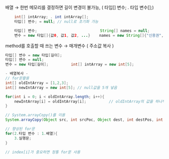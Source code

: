 배열 → 한번 메모리를 결정하면 길이 변경이 불가능, ( 타입[] 변수; . 타입 변수[];)

```java
	int[] intArray; . int intArray[];
	타입[] 변수; = null; // null로 초기화 가능

	타입[] 변수;                            String[] names = null;
	변수 = new 타입[]{값0, 값1, 값2, ...}    names = new String[]{"신용권","홍길동,"...}
```

method를 호출할 때 쓰는 변수 →  매개변수 ( 주소값 복사 )

```java
타입[] 변수 = new 타입[길이];
타입[] 변수 = null;
변수 = new 타입[길이];          int[] intArray = new int[5];
```

```java
- 배열복사 -
// for문활용
int[] oldIntArray = [1,2,3];
int[] newIntArray = new int[5]; // null값을 5개 넣음

for(int i = 0; i < oldIntArray.length; i++){
	newIntArray[i] = oldIntArray[i];          // oldIntArray의 값을 하나씩 대입시킴
}

// System.arrayCopy()를 이용
System.arrayCopy(Object src, int srcPoc, Object dest, int destPos, int length);

// 향상된 for문
for(2.타입 변수 : 1.배열){
	3.실행문;
}

// index[i]가 중요하면 정통 for문 사용
```

